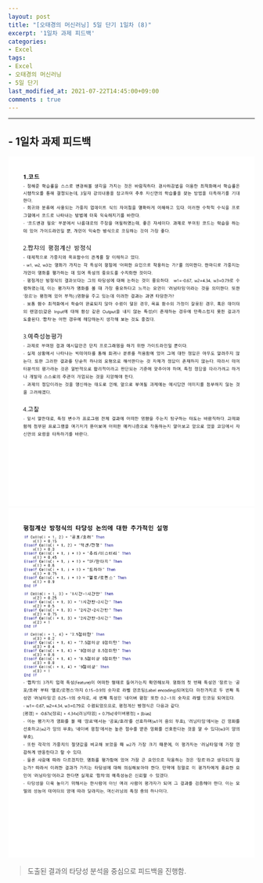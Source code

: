 ```yaml
---
layout: post
title: "[오태경의 머신러닝] 5일 단기 1일차 (8)"
excerpt: '1일차 과제 피드백'
categories:
- Excel
tags:
- Excel
- 오태경의 머신러닝
- 5일 단기
last_modified_at: 2021-07-22T14:45:00+09:00
comments : true
---
```

<hr>

<h2>- 1일차 과제 피드백</h2>
<div style="align-items: center;">
    <img src="/assets/post-image/Excel-5일-단기-1/1일차 과제 피드백-1.png">
</div>
<div style="align-items: center;">
    <img src="/assets/post-image/Excel-5일-단기-1/1일차 과제 타당성에 관한 추가 설명-1.png">
</div>

> 도출된 결과의 타당성 분석을 중심으로 피드백을 진행함.

<br>